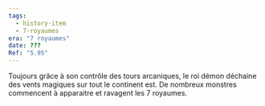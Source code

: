```yaml
---
tags:
  - history-item
  - 7-royaumes
era: "7 royaumes"
date: ???
Ref: "5.95"
---
```


Toujours grâce à son contrôle des tours arcaniques, le roi démon déchaine des vents magiques sur tout le continent est. De nombreux monstres commencent à apparaitre et ravagent les 7 royaumes.